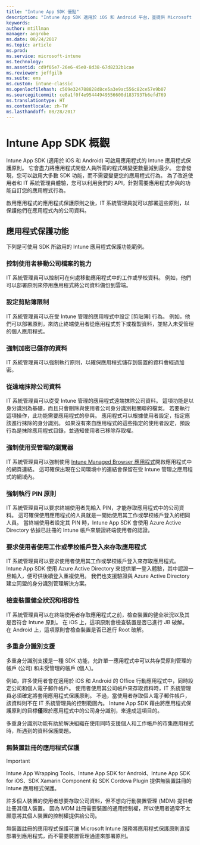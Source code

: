 ```yaml
---
title: "Intune App SDK 優點"
description: "Intune App SDK 適用於 iOS 和 Android 平台，並提供 Microsoft Intune 的行動應用程式管理功能。"
keywords: 
author: mtillman
manager: angrobe
ms.date: 08/24/2017
ms.topic: article
ms.prod: 
ms.service: microsoft-intune
ms.technology: 
ms.assetid: cd9f05e7-26e6-45e0-8d38-67d8232b1cae
ms.reviewer: jeffgilb
ms.suite: ems
ms.custom: intune-classic
ms.openlocfilehash: c509e324788828d8ce5a3e9ac556c82ce57e9b07
ms.sourcegitcommit: ce8a1f0f4e95444949556600d1837937b6efd769
ms.translationtype: HT
ms.contentlocale: zh-TW
ms.lasthandoff: 08/28/2017
---
```

# <a name="intune-app-sdk-overview"></a>Intune App SDK 概觀
Intune App SDK (適用於 iOS 和 Android) 可啟用應用程式的 Intune 應用程式保護原則。 它會盡力將應用程式開發人員所需的程式碼變更數量減到最少。 您會發現，您可以啟用大多數 SDK 功能，而不需要變更您的應用程式行為。 為了改進使用者和 IT 系統管理員體驗，您可以利用我們的 API，針對需要應用程式參與的功能自訂您的應用程式行為。

啟用應用程式的應用程式保護原則之後，IT 系統管理員就可以部署這些原則，以保護他們在應用程式內的公司資料。

## <a name="app-protection-features"></a>應用程式保護功能

下列是可使用 SDK 所啟用的 Intune 應用程式保護功能範例。

### <a name="control-users-ability-to-move-corporate-files"></a>控制使用者移動公司檔案的能力
IT 系統管理員可以控制可在何處移動應用程式中的工作或學校資料。 例如，他們可以部署原則來停用應用程式將公司資料備份到雲端。

### <a name="configure-clipboard-restrictions"></a>設定剪貼簿限制
IT 系統管理員可以在受 Intune 管理的應用程式中設定 [剪貼簿] 行為。 例如，他們可以部署原則，來防止終端使用者從應用程式剪下或複製資料，並貼入未受管理的個人應用程式。

### <a name="enforce-encryption-on-saved-data"></a>強制加密已儲存的資料
IT 系統管理員可以強制執行原則，以確保應用程式儲存到裝置的資料會經過加密。

### <a name="remotely-wipe-corporate-data"></a>從遠端抹除公司資料
IT 系統管理員可以從受 Intune 管理的應用程式遠端抹除公司資料。 這項功能是以身分識別為基礎，而且只會刪除與使用者公司身分識別相關聯的檔案。 若要執行這項操作，此功能需要應用程式的參與。 應用程式可以根據使用者設定，指定應該進行抹除的身分識別。 如果沒有來自應用程式的這些指定的使用者設定，預設行為是抹除應用程式目錄，並通知使用者已移除存取權。

### <a name="enforce-the-use-of-a-managed-browser"></a>強制使用受管理的瀏覽器
IT 系統管理員可以強制使用 [Intune Managed Browser 應用程式](/intune-classic/deploy-use/manage-internet-access-using-managed-browser-policies)開啟應用程式中的網頁連結。 這可確保出現在公司環境中的連結會保留在受 Intune 管理之應用程式的網域內。

### <a name="enforce-a-pin-policy"></a>強制執行 PIN 原則
IT 系統管理員可以要求終端使用者先輸入 PIN，才能存取應用程式中的公司資料。 這可確保使用應用程式的人員就是一開始使用其工作或學校帳戶登入的相同人員。 當終端使用者設定其 PIN 時，Intune App SDK 會使用 Azure Active Directory 依據已註冊的 Intune 帳戶來驗證終端使用者的認證。

### <a name="require-users-to-sign-in-with-work-or-school-account-for-app-access"></a>要求使用者使用工作或學校帳戶登入來存取應用程式
IT 系統管理員可以要求使用者使用其工作或學校帳戶登入來存取應用程式。 Intune App SDK 使用 Azure Active Directory 來提供單一登入體驗，其中認證一旦輸入，便可供後續登入重複使用。 我們也支援驗證與 Azure Active Directory 建立同盟的身分識別管理解決方案。

### <a name="check-device-health-and-compliance"></a>檢查裝置健全狀況和相容性
IT 系統管理員可以在終端使用者存取應用程式之前，檢查裝置的健全狀況以及其是否符合 Intune 原則。 在 iOS 上，這項原則會檢查裝置是否已進行 JB 破解。 在 Android 上，這項原則會檢查裝置是否已進行 Root 破解。

### <a name="multi-identity-support"></a>多重身分識別支援
多重身分識別支援是一種 SDK 功能，允許單一應用程式中可以共存受原則管理的帳戶 (公司) 和未受管理的帳戶 (個人)。

例如，許多使用者會在適用於 iOS 和 Android 的 Office 行動應用程式中，同時設定公司和個人電子郵件帳戶。 使用者使用其公司帳戶來存取資料時，IT 系統管理員必須確定將套用應用程式保護原則。 不過，當使用者存取個人電子郵件帳戶，該資料則不在 IT 系統管理員的控制範圍內。 Intune App SDK 藉由將應用程式保護原則的目標**僅**限於應用程式中的公司身分識別，來達成這項目的。

多重身分識別功能有助於解決組織在使用同時支援個人和工作帳戶的市集應用程式時，所遇到的資料保護問題。
 
### <a name="app-protection-without-device-enrollment"></a>無裝置註冊的應用程式保護

>[!IMPORTANT]
>Intune App Wrapping Tools、Intune App SDK for Android、Intune App SDK for iOS、SDK Xamarin Component 和 SDK Cordova Plugin 提供無裝置註冊的 Intune 應用程式保護。

許多個人裝置的使用者想要存取公司資料，但不想向行動裝置管理 (MDM) 提供者註冊其個人裝置。 因為 MDM 註冊需要裝置的通用控制權，所以使用者通常不太願意將其個人裝置的控制權提供給公司。

無裝置註冊的應用程式保護可讓 Microsoft Intune 服務將應用程式保護原則直接部署到應用程式，而不需要裝置管理通道來部署原則。
